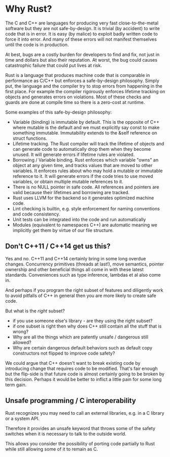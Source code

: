 # Why Rust?

The C and C++ are languages for producing very fast close-to-the-metal software but they are not safe-by-design. It is trivial (by accident) to write code that is in error. It is easy (by malice) to exploit badly written code to force it into error. And many of these errors will not manifest themselves until the code is in production.

At best, bugs are a costly burden for developers to find and fix, not just in time and dollars but also their reputation. At worst, the bug could causes catastrophic failure that could put lives at risk.

Rust is a language that produces machine code that is comparable in performance as C/C++ but enforces a safe-by-design philosophy. Simply put, the language and the compiler try to stop errors from happening in the first place. For example the compiler rigorously enforces lifetime tracking on objects and generates errors on violations. Most of these checks and guards are done at compile time so there is a zero-cost at runtime.

Some examples of this safe-by-design philosophy:

* Variable (binding) is immutable by default. This is the opposite of C++ where mutable is the default and we must explicitly say const to make something immutable. Immutability extends to the &self reference on struct functions.
* Lifetime tracking. The Rust compiler will track the lifetime of objects and can generate code to automatically drop them when they become unused. It will generate errors if lifetime rules are violated.
* Borrowing / Variable binding. Rust enforces which variable "owns" an object at any given time, and tracks values that are moved to other variables. It enforces rules about who may hold a mutable or immutable reference to it. It will generate errors if the code tries to use moved variables, or obtain multiple mutable references to it.
* There is no NULL pointer in safe code. All references and pointers are valid because their lifetimes and borrowing are tracked.
* Rust uses LLVM for the backend so it generates optimized machine code.
* Lint checking is builtin, e.g. style enforcement for naming conventions and code consistency.
* Unit tests can be integrated into the code and run automatically
* Modules (equivalent to namespaces C++) are automatic meaning we implicitly get them by virtue of our file structure.

## Don't C++11 / C++14 get us this?

Yes and no. C++11 and C++14 certainly bring in some long overdue changes. Concurrency primitives (threads at last!), move semantics, pointer ownership and other beneficial things all come in with these latest standards. Conveniences such as type inference, lambdas et al also come in.

And perhaps if you program the right subset of features and diligently work to avoid pitfalls of C++ in general then you are more likely to create safe code.

But what is the _right_ subset?

* if you use someone else's library - are they using the right subset?
* if one subset is right then why does C++ still contain all the stuff that is wrong?
* Why are all the things which are patently unsafe / dangerous still allowed?
* Why are certain dangerous default behaviors such as default copy constructors not flipped to improve code safety?

We could argue that C++ doesn't want to break existing code by introducing change that requires code to be modified. That's fair enough but the flip-side is that future code is almost certainly going to be broken by this decision. Perhaps it would be better to inflict a little pain for some long term gain.

## Unsafe programming / C interoperability

Rust recognizes you may need to call an external libraries, e.g. in a C library or a system API.

Therefore it provides an unsafe keyword that throws some of the safety switches when it is necessary to talk to the outside world.

This allows you consider the possibility of porting code partially to Rust while still allowing some of it to remain as C.
